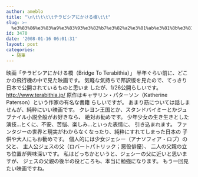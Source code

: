 ```yaml
---
author: ameblo
title: "\n\t\t\t\tテラビシアにかける橋\t\t"
slug: >-
  %e3%83%86%e3%83%a9%e3%83%93%e3%82%b7%e3%82%a2%e3%81%ab%e3%81%8b%e3%81%91%e3%82%8b%e6%a9%8b
id: 3470
date: '2008-01-16 06:01:31'
layout: post
categories:
  - 随筆
---
```


映画「テラビシアにかける橋（Bridge To Terabithia）」 半年ぐらい前に、どこかの飛行機の中で見た映画です。 気軽な気持ちで邦訳版を見たので、てっきり日本で公開されているものと思いま したが、1/26公開らしいです。 http://www.terabithia.jp/ 原作はキャサリン・パターソン（Katherine Paterson）という作家の有名な書籍 らしいですが。 あまり筋については話しませんが、純粋にいい映画です。 クレヨン王国とか、スタンドバイミーとかジュブナイル小説全般がお好きなら、 絶対お勧めです。 少年少女の生き生きとした演技…とくに、不安、苦悩、楽しみ…といった表情に、 引き込まれます。 ファンタジーの世界と現実がわからなくなったり、純粋にすれてしまった日本の 子供や大人にもお勧めです。 個人的には少女ジェシー（アナソフィア・ロブ）の父と、 主人公ジェスの父（ロバートパトリック；悪役俳優）、 二人の父親の立ち位置が興味深いです。 私はどっちかというと、ジェシーの父に近いと思いますが、 ジェスの父親の後半の役どころも、本当に勉強になります。 もう一回見たい映画ですね。